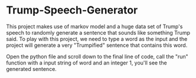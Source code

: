 # Trump-Speech-Generator
This project makes use of markov model and a huge data set of Trump's speech to randomly generate a sentence that sounds like something Trump said. To play with this project, we need to type a word as the input and the project will generate a very "Trumpified" sentence that contains this word. 

Open the python file and scroll down to the final line of code, call the "run" function with a input string of word and an integer 1, you'll see the generated sentence.
